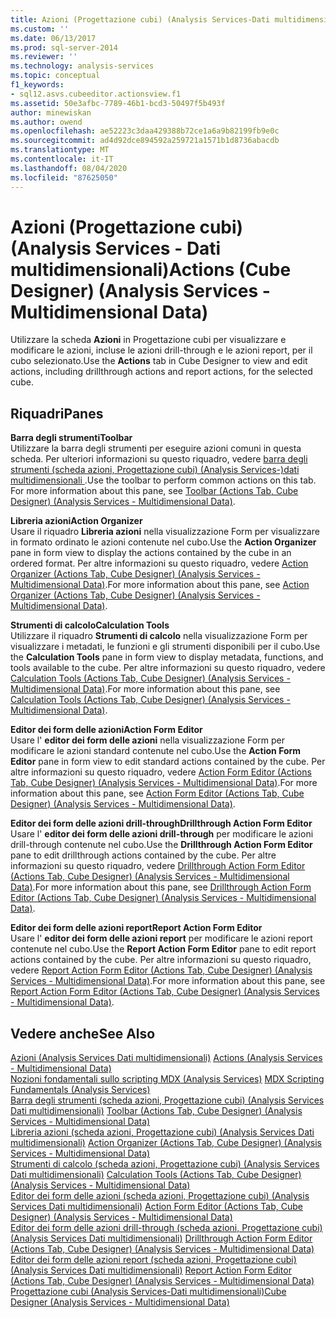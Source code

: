 ```yaml
---
title: Azioni (Progettazione cubi) (Analysis Services-Dati multidimensionali) | Microsoft Docs
ms.custom: ''
ms.date: 06/13/2017
ms.prod: sql-server-2014
ms.reviewer: ''
ms.technology: analysis-services
ms.topic: conceptual
f1_keywords:
- sql12.asvs.cubeeditor.actionsview.f1
ms.assetid: 50e3afbc-7789-46b1-bcd3-50497f5b493f
author: minewiskan
ms.author: owend
ms.openlocfilehash: ae52223c3daa429388b72ce1a6a9b82199fb9e0c
ms.sourcegitcommit: ad4d92dce894592a259721a1571b1d8736abacdb
ms.translationtype: MT
ms.contentlocale: it-IT
ms.lasthandoff: 08/04/2020
ms.locfileid: "87625050"
---
```

# <a name="actions-cube-designer-analysis-services---multidimensional-data"></a><span data-ttu-id="053e7-102">Azioni (Progettazione cubi) (Analysis Services - Dati multidimensionali)</span><span class="sxs-lookup"><span data-stu-id="053e7-102">Actions (Cube Designer) (Analysis Services - Multidimensional Data)</span></span>
  <span data-ttu-id="053e7-103">Utilizzare la scheda **Azioni** in Progettazione cubi per visualizzare e modificare le azioni, incluse le azioni drill-through e le azioni report, per il cubo selezionato.</span><span class="sxs-lookup"><span data-stu-id="053e7-103">Use the **Actions** tab in Cube Designer to view and edit actions, including drillthrough actions and report actions, for the selected cube.</span></span>  
  
## <a name="panes"></a><span data-ttu-id="053e7-104">Riquadri</span><span class="sxs-lookup"><span data-stu-id="053e7-104">Panes</span></span>  
 <span data-ttu-id="053e7-105">**Barra degli strumenti**</span><span class="sxs-lookup"><span data-stu-id="053e7-105">**Toolbar**</span></span>  
 <span data-ttu-id="053e7-106">Utilizzare la barra degli strumenti per eseguire azioni comuni in questa scheda. Per ulteriori informazioni su questo riquadro, vedere [barra degli strumenti &#40;scheda azioni, Progettazione cubi&#41; &#40;Analysis Services-&#41;dati multidimensionali ](toolbar-actions-tab-cube-designer-analysis-services-multidimensional-data.md).</span><span class="sxs-lookup"><span data-stu-id="053e7-106">Use the toolbar to perform common actions on this tab. For more information about this pane, see [Toolbar &#40;Actions Tab, Cube Designer&#41; &#40;Analysis Services - Multidimensional Data&#41;](toolbar-actions-tab-cube-designer-analysis-services-multidimensional-data.md).</span></span>  
  
 <span data-ttu-id="053e7-107">**Libreria azioni**</span><span class="sxs-lookup"><span data-stu-id="053e7-107">**Action Organizer**</span></span>  
 <span data-ttu-id="053e7-108">Usare il riquadro **Libreria azioni** nella visualizzazione Form per visualizzare in formato ordinato le azioni contenute nel cubo.</span><span class="sxs-lookup"><span data-stu-id="053e7-108">Use the **Action Organizer** pane in form view to display the actions contained by the cube in an ordered format.</span></span> <span data-ttu-id="053e7-109">Per altre informazioni su questo riquadro, vedere [Action Organizer &#40;Actions Tab, Cube Designer&#41; &#40;Analysis Services - Multidimensional Data&#41;](action-organizer-cube-designer-analysis-services-multidimensional-data.md).</span><span class="sxs-lookup"><span data-stu-id="053e7-109">For more information about this pane, see [Action Organizer &#40;Actions Tab, Cube Designer&#41; &#40;Analysis Services - Multidimensional Data&#41;](action-organizer-cube-designer-analysis-services-multidimensional-data.md).</span></span>  
  
 <span data-ttu-id="053e7-110">**Strumenti di calcolo**</span><span class="sxs-lookup"><span data-stu-id="053e7-110">**Calculation Tools**</span></span>  
 <span data-ttu-id="053e7-111">Utilizzare il riquadro **Strumenti di calcolo** nella visualizzazione Form per visualizzare i metadati, le funzioni e gli strumenti disponibili per il cubo.</span><span class="sxs-lookup"><span data-stu-id="053e7-111">Use the **Calculation Tools** pane in form view to display metadata, functions, and tools available to the cube.</span></span> <span data-ttu-id="053e7-112">Per altre informazioni su questo riquadro, vedere [Calculation Tools &#40;Actions Tab, Cube Designer&#41; &#40;Analysis Services - Multidimensional Data&#41;](calculation-tools-actions-cube-designer-analysis-services-multidimensional-data.md).</span><span class="sxs-lookup"><span data-stu-id="053e7-112">For more information about this pane, see [Calculation Tools &#40;Actions Tab, Cube Designer&#41; &#40;Analysis Services - Multidimensional Data&#41;](calculation-tools-actions-cube-designer-analysis-services-multidimensional-data.md).</span></span>  
  
 <span data-ttu-id="053e7-113">**Editor dei form delle azioni**</span><span class="sxs-lookup"><span data-stu-id="053e7-113">**Action Form Editor**</span></span>  
 <span data-ttu-id="053e7-114">Usare l' **editor dei form delle azioni** nella visualizzazione Form per modificare le azioni standard contenute nel cubo.</span><span class="sxs-lookup"><span data-stu-id="053e7-114">Use the **Action Form Editor** pane in form view to edit standard actions contained by the cube.</span></span> <span data-ttu-id="053e7-115">Per altre informazioni su questo riquadro, vedere [Action Form Editor &#40;Actions Tab, Cube Designer&#41; &#40;Analysis Services - Multidimensional Data&#41;](action-form-editor-cube-designer-analysis-services-multidimensional-data.md).</span><span class="sxs-lookup"><span data-stu-id="053e7-115">For more information about this pane, see [Action Form Editor &#40;Actions Tab, Cube Designer&#41; &#40;Analysis Services - Multidimensional Data&#41;](action-form-editor-cube-designer-analysis-services-multidimensional-data.md).</span></span>  
  
 <span data-ttu-id="053e7-116">**Editor dei form delle azioni drill-through**</span><span class="sxs-lookup"><span data-stu-id="053e7-116">**Drillthrough Action Form Editor**</span></span>  
 <span data-ttu-id="053e7-117">Usare l' **editor dei form delle azioni drill-through** per modificare le azioni drill-through contenute nel cubo.</span><span class="sxs-lookup"><span data-stu-id="053e7-117">Use the **Drillthrough Action Form Editor** pane to edit drillthrough actions contained by the cube.</span></span> <span data-ttu-id="053e7-118">Per altre informazioni su questo riquadro, vedere [Drillthrough Action Form Editor &#40;Actions Tab, Cube Designer&#41; &#40;Analysis Services - Multidimensional Data&#41;](drillthrough-action-form-editor-cube-designer-analysis-services-multidimensional-data.md).</span><span class="sxs-lookup"><span data-stu-id="053e7-118">For more information about this pane, see [Drillthrough Action Form Editor &#40;Actions Tab, Cube Designer&#41; &#40;Analysis Services - Multidimensional Data&#41;](drillthrough-action-form-editor-cube-designer-analysis-services-multidimensional-data.md).</span></span>  
  
 <span data-ttu-id="053e7-119">**Editor dei form delle azioni report**</span><span class="sxs-lookup"><span data-stu-id="053e7-119">**Report Action Form Editor**</span></span>  
 <span data-ttu-id="053e7-120">Usare l' **editor dei form delle azioni report** per modificare le azioni report contenute nel cubo.</span><span class="sxs-lookup"><span data-stu-id="053e7-120">Use the **Report Action Form Editor** pane to edit report actions contained by the cube.</span></span> <span data-ttu-id="053e7-121">Per altre informazioni su questo riquadro, vedere [Report Action Form Editor &#40;Actions Tab, Cube Designer&#41; &#40;Analysis Services - Multidimensional Data&#41;](report-action-form-editor-cube-designer-analysis-services-multidimensional-data.md).</span><span class="sxs-lookup"><span data-stu-id="053e7-121">For more information about this pane, see [Report Action Form Editor &#40;Actions Tab, Cube Designer&#41; &#40;Analysis Services - Multidimensional Data&#41;](report-action-form-editor-cube-designer-analysis-services-multidimensional-data.md).</span></span>  
  
## <a name="see-also"></a><span data-ttu-id="053e7-122">Vedere anche</span><span class="sxs-lookup"><span data-stu-id="053e7-122">See Also</span></span>  
 <span data-ttu-id="053e7-123">[Azioni &#40;Analysis Services Dati multidimensionali&#41;](multidimensional-models/actions-analysis-services-multidimensional-data.md) </span><span class="sxs-lookup"><span data-stu-id="053e7-123">[Actions &#40;Analysis Services - Multidimensional Data&#41;](multidimensional-models/actions-analysis-services-multidimensional-data.md) </span></span>  
 <span data-ttu-id="053e7-124">[Nozioni fondamentali sullo scripting MDX &#40;Analysis Services&#41;](multidimensional-models/mdx/mdx-scripting-fundamentals-analysis-services.md) </span><span class="sxs-lookup"><span data-stu-id="053e7-124">[MDX Scripting Fundamentals &#40;Analysis Services&#41;](multidimensional-models/mdx/mdx-scripting-fundamentals-analysis-services.md) </span></span>  
 <span data-ttu-id="053e7-125">[Barra degli strumenti &#40;scheda azioni, Progettazione cubi&#41; &#40;Analysis Services Dati multidimensionali&#41;](toolbar-actions-tab-cube-designer-analysis-services-multidimensional-data.md) </span><span class="sxs-lookup"><span data-stu-id="053e7-125">[Toolbar &#40;Actions Tab, Cube Designer&#41; &#40;Analysis Services - Multidimensional Data&#41;](toolbar-actions-tab-cube-designer-analysis-services-multidimensional-data.md) </span></span>  
 <span data-ttu-id="053e7-126">[Libreria azioni &#40;scheda azioni, Progettazione cubi&#41; &#40;Analysis Services Dati multidimensionali&#41;](action-organizer-cube-designer-analysis-services-multidimensional-data.md) </span><span class="sxs-lookup"><span data-stu-id="053e7-126">[Action Organizer &#40;Actions Tab, Cube Designer&#41; &#40;Analysis Services - Multidimensional Data&#41;](action-organizer-cube-designer-analysis-services-multidimensional-data.md) </span></span>  
 <span data-ttu-id="053e7-127">[Strumenti di calcolo &#40;scheda azioni, Progettazione cubi&#41; &#40;Analysis Services Dati multidimensionali&#41;](calculation-tools-actions-cube-designer-analysis-services-multidimensional-data.md) </span><span class="sxs-lookup"><span data-stu-id="053e7-127">[Calculation Tools &#40;Actions Tab, Cube Designer&#41; &#40;Analysis Services - Multidimensional Data&#41;](calculation-tools-actions-cube-designer-analysis-services-multidimensional-data.md) </span></span>  
 <span data-ttu-id="053e7-128">[Editor dei form delle azioni &#40;scheda azioni, Progettazione cubi&#41; &#40;Analysis Services Dati multidimensionali&#41;](action-form-editor-cube-designer-analysis-services-multidimensional-data.md) </span><span class="sxs-lookup"><span data-stu-id="053e7-128">[Action Form Editor &#40;Actions Tab, Cube Designer&#41; &#40;Analysis Services - Multidimensional Data&#41;](action-form-editor-cube-designer-analysis-services-multidimensional-data.md) </span></span>  
 <span data-ttu-id="053e7-129">[Editor dei form delle azioni drill-through &#40;scheda azioni, Progettazione cubi&#41; &#40;Analysis Services Dati multidimensionali&#41;](drillthrough-action-form-editor-cube-designer-analysis-services-multidimensional-data.md) </span><span class="sxs-lookup"><span data-stu-id="053e7-129">[Drillthrough Action Form Editor &#40;Actions Tab, Cube Designer&#41; &#40;Analysis Services - Multidimensional Data&#41;](drillthrough-action-form-editor-cube-designer-analysis-services-multidimensional-data.md) </span></span>  
 <span data-ttu-id="053e7-130">[Editor dei form delle azioni report &#40;scheda azioni, Progettazione cubi&#41; &#40;Analysis Services Dati multidimensionali&#41;](report-action-form-editor-cube-designer-analysis-services-multidimensional-data.md) </span><span class="sxs-lookup"><span data-stu-id="053e7-130">[Report Action Form Editor &#40;Actions Tab, Cube Designer&#41; &#40;Analysis Services - Multidimensional Data&#41;](report-action-form-editor-cube-designer-analysis-services-multidimensional-data.md) </span></span>  
 [<span data-ttu-id="053e7-131">Progettazione cubi &#40;Analysis Services-Dati multidimensionali&#41;</span><span class="sxs-lookup"><span data-stu-id="053e7-131">Cube Designer &#40;Analysis Services - Multidimensional Data&#41;</span></span>](cube-designer-analysis-services-multidimensional-data.md)  
  
  
